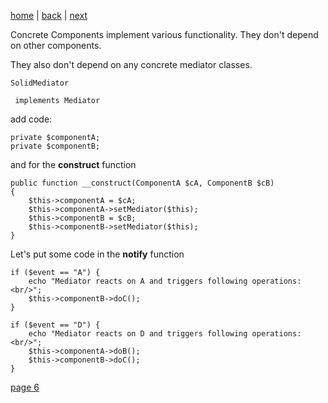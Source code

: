 [home](./page01.md) | [back](./page04.md) | [next](./page06.md)

Concrete Components implement various functionality. They don't depend on other components. 

They also don't depend on any concrete mediator classes.

```
SolidMediator
```

```
 implements Mediator
```

add code:
```
private $componentA;
private $componentB;
```
and for the **construct** function
```
public function __construct(ComponentA $cA, ComponentB $cB)
{
    $this->componentA = $cA;
    $this->componentA->setMediator($this);
    $this->componentB = $cB;
    $this->componentB->setMediator($this);
}
```

Let's put some code in the **notify** function

```
if ($event == "A") {
    echo "Mediator reacts on A and triggers following operations:<br/>";
    $this->componentB->doC();
}

if ($event == "D") {
    echo "Mediator reacts on D and triggers following operations:<br/>";
    $this->componentA->doB();
    $this->componentB->doC();
}
```
    
[page 6](./page06.md)
